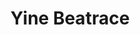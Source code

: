 ---
title:  "Yine Beatrace"
metadate: "hide"
categories: [ Participant, UI, Graphics ]
image: "/assets/images/story.jpg"
visit: "https://crmrkt.com/jVMvBb"
---